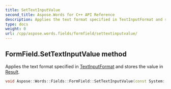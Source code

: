 ```yaml
---
title: SetTextInputValue
second_title: Aspose.Words for C++ API Reference
description: Applies the text format specified in TextInputFormat and stores the value in Result. 
type: docs
weight: 0
url: /cpp/aspose.words.fields/formfield/settextinputvalue/
---
```

## FormField.SetTextInputValue method


Applies the text format specified in [TextInputFormat](./get_textinputformat/) and stores the value in [Result](./get_result/).

```cpp
void Aspose::Words::Fields::FormField::SetTextInputValue(const System::SharedPtr<System::Object> &newValue)
```

